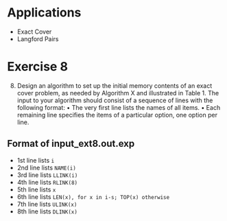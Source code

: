 # Applications

- Exact Cover
- Langford Pairs


# Exercise 8

8. Design an algorithm to set up the initial memory contents of an exact cover problem, as needed by Algorithm X and illustrated in Table 1. The input to your algorithm should consist of a sequence of lines with the following format:
• The very first line lists the names of all items.
• Each remaining line specifies the items of a particular option, one option per line.

## Format of input_ext8.out.exp
- 1st line lists `i`
- 2nd line lists `NAME(i)`
- 3rd line lists `LLINK(i)`
- 4th line lists `RLINK(8)`
- 5th line lists `x`
- 6th line lists `LEN(x), for x in i-s; TOP(x) otherwise `
- 7th line lists `ULINK(x)`
- 8th line lists `DLINK(x)`

